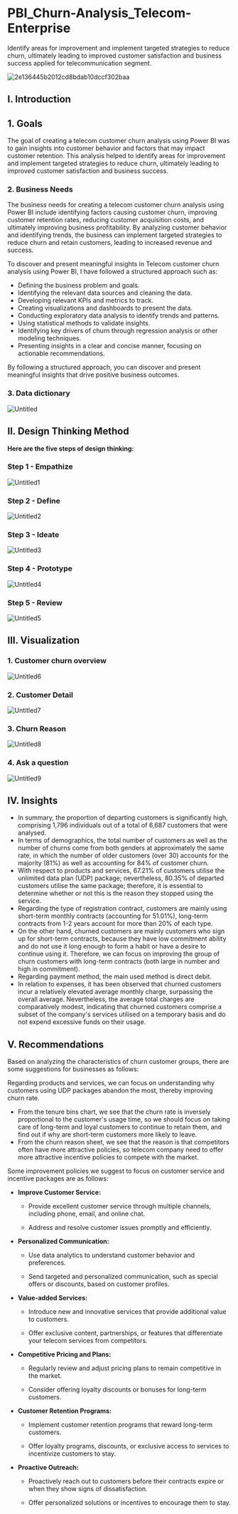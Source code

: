 # PBI_Churn-Analysis_Telecom-Enterprise
Identify areas for improvement and implement targeted strategies to reduce churn, ultimately leading to improved customer satisfaction and business success applied for telecommunication segment.

![2e136445b2012cd8bdab10dccf302baa](https://github.com/hatrang12/PBI_Churn-Analysis_Telecom-Enterprise/assets/107136018/5063ba9d-b82b-4d4c-a7ed-cc9da3c6ef0f)


## I. **Introduction**

## **1. Goals**

The goal of creating a telecom customer churn analysis using Power BI was to gain insights into customer behavior and factors that may impact customer retention. This analysis helped to identify areas for improvement and implement targeted strategies to reduce churn, ultimately leading to improved customer satisfaction and business success.

### **2. Business Needs**

The business needs for creating a telecom customer churn analysis using Power BI include identifying factors causing customer churn, improving customer retention rates, reducing customer acquisition costs, and ultimately improving business profitability. By analyzing customer behavior and identifying trends, the business can implement targeted strategies to reduce churn and retain customers, leading to increased revenue and success.

To discover and present meaningful insights in Telecom customer churn analysis using Power BI, I have followed a structured approach such as:

- Defining the business problem and goals.
- Identifying the relevant data sources and cleaning the data.
- Developing relevant KPIs and metrics to track.
- Creating visualizations and dashboards to present the data.
- Conducting exploratory data analysis to identify trends and patterns.
- Using statistical methods to validate insights.
- Identifying key drivers of churn through regression analysis or other modeling techniques.
- Presenting insights in a clear and concise manner, focusing on actionable recommendations.

By following a structured approach, you can discover and present meaningful insights that drive positive business outcomes.

### **3. Data dictionary**
![Untitled](https://github.com/hatrang12/PBI_Churn-Analysis_Telecom-Enterprise/assets/107136018/80b93283-4422-4d61-86e8-0d07a8641385)

## **II. Design Thinking Method**

**Here are the five steps of design thinking:**

### Step 1 - Empathize

![Untitled1](https://github.com/hatrang12/PBI_Churn-Analysis_Telecom-Enterprise/assets/107136018/2c3b6aad-4561-4884-8559-238df7ee09fe)

### Step 2 - Define

![Untitled2](https://github.com/hatrang12/PBI_Churn-Analysis_Telecom-Enterprise/assets/107136018/c9d47c04-69c5-4c24-8946-9acd12a59aab)

### Step 3 - Ideate

![Untitled3](https://github.com/hatrang12/PBI_Churn-Analysis_Telecom-Enterprise/assets/107136018/0ad45665-564b-4630-9fb9-5b5b8aee450c)

### Step 4 - Prototype

![Untitled4](https://github.com/hatrang12/PBI_Churn-Analysis_Telecom-Enterprise/assets/107136018/f24a3142-130d-445f-bebb-1e23622499d5)

### Step 5 - Review

![Untitled5](https://github.com/hatrang12/PBI_Churn-Analysis_Telecom-Enterprise/assets/107136018/0c7890e6-d362-4333-9e83-93f98b0fad29)

## III. Visualization

### 1. Customer churn overview

![Untitled6](https://github.com/hatrang12/PBI_Churn-Analysis_Telecom-Enterprise/assets/107136018/da2c8b76-eb01-4975-935b-72ce9ad290c1)

### 2. Customer Detail

![Untitled7](https://github.com/hatrang12/PBI_Churn-Analysis_Telecom-Enterprise/assets/107136018/eaf1fc20-0f5c-4aef-b407-dd3e0f3358cd)

### 3. Churn Reason

![Untitled8](https://github.com/hatrang12/PBI_Churn-Analysis_Telecom-Enterprise/assets/107136018/6a63e8a7-f5b6-4e79-9917-583a22cddeb2)

### 4. Ask a question

![Untitled9](https://github.com/hatrang12/PBI_Churn-Analysis_Telecom-Enterprise/assets/107136018/a7167e0c-50c2-432a-92fe-2a37bcd029ec)

## IV. Insights

- In summary, the proportion of departing customers is significantly high, comprising 1,796 individuals out of a total of 6,687 customers that were analysed.
- In terms of demographics, the total number of customers as well as the number of churns come from both genders at approximately the same rate, in which the number of older customers (over 30) accounts for the majority (81%) as well as accounting for 84% of customer churn.
- With respect to products and services, 67.21% of customers utilise the unlimited data plan (UDP) package; nevertheless, 80.35% of departed customers utilise the same package; therefore, it is essential to determine whether or not this is the reason they stopped using the service.
- Regarding the type of registration contract, customers are mainly using short-term monthly contracts (accounting for 51.01%), long-term contracts from 1-2 years account for more than 20% of each type.
- On the other hand, churned customers are mainly customers who sign up for short-term contracts, because they have low commitment ability and do not use it long enough to form a habit or have a desire to continue using it. Therefore, we can focus on improving the group of churn customers with long-term contracts (both large in number and high in commitment).
- Regarding payment method, the main used method is direct debit.
- In relation to expenses, it has been observed that churned customers incur a relatively elevated average monthly charge, surpassing the overall average. Nevertheless, the average total charges are comparatively modest, indicating that churned customers comprise a subset of the company's services utilised on a temporary basis and do not expend excessive funds on their usage.

## V. Recommendations

Based on analyzing the characteristics of churn customer groups, there are some suggestions for businesses as follows:

Regarding products and services, we can focus on understanding why customers using UDP packages abandon the most, thereby improving churn rate.

- From the tenure bins chart, we see that the churn rate is inversely proportional to the customer's usage time, so we should focus on taking care of long-term and loyal customers to continue to retain them, and find out if why are short-term customers more likely to leave.
- From the churn reason sheet, we see that the reason is that competitors often have more attractive policies, so telecom company need to offer more attractive incentive policies to compete with the market.

Some improvement policies we suggest to focus on customer service and incentive packages are as follows:

- **Improve Customer Service:**

  - Provide excellent customer service through multiple channels, including phone, email, and online chat.

  - Address and resolve customer issues promptly and efficiently.

- **Personalized Communication:**

    - Use data analytics to understand customer behavior and preferences.

    - Send targeted and personalized communication, such as special offers or discounts, based on customer profiles.

- **Value-added Services:**

    - Introduce new and innovative services that provide additional value to customers.

    - Offer exclusive content, partnerships, or features that differentiate your telecom services from competitors.

- **Competitive Pricing and Plans:**

    - Regularly review and adjust pricing plans to remain competitive in the market.

    - Consider offering loyalty discounts or bonuses for long-term customers.

- **Customer Retention Programs:**

    - Implement customer retention programs that reward long-term customers.

    - Offer loyalty programs, discounts, or exclusive access to services to incentivize customers to stay.

- **Proactive Outreach:**

    - Proactively reach out to customers before their contracts expire or when they show signs of dissatisfaction.

    - Offer personalized solutions or incentives to encourage them to stay.
